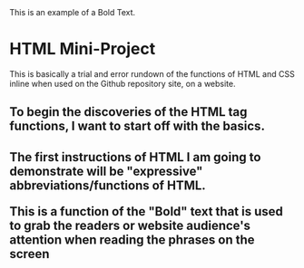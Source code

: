 <!DOCTYPE html>
<html lang=en>
<head>
<link rel="stylesheet" href="mystyle.css">
</head>
<body>
<bold>This is an example of a Bold Text.</bold>


<h1>HTML Mini-Project</h1>
<p>This is basically a trial and error rundown of the functions of HTML and CSS inline when used on the Github repository site, on a website.</p>

<h2>To begin the discoveries of the HTML tag functions, I want to start off with the basics.<h2>
<p>The first instructions of HTML I am going to demonstrate will be "expressive" abbreviations/functions of HTML.<p>

<p><bold>This is a function of the "Bold" text that is used to grab the readers or website audience's attention when reading the phrases on the screen</bold></p>
